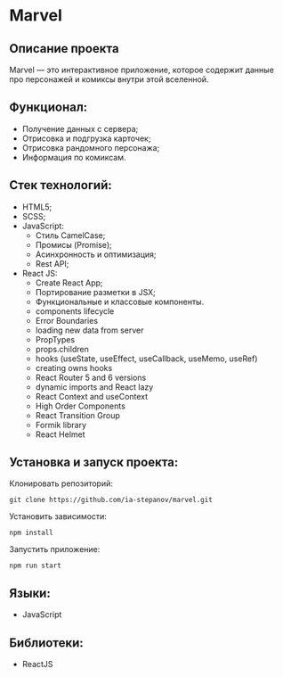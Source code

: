 # Marvel

## Описание проекта
Marvel — это интерактивное приложение, которое содержит данные про персонажей и комиксы внутри этой вселенной.

## Функционал:
- Получение данных с сервера;
- Отрисовка и подгрузка карточек;
- Отрисовка рандомного персонажа;
- Информация по комиксам.

## Стек технологий:
- HTML5;
- SCSS;
- JavaScript:
  - Стиль CamelCase;
  - Промисы (Promise);
  - Асинхронность и оптимизация;
  - Rest API;
- React JS:
  - Create React App;
  - Портирование разметки в JSX;
  - Функциональные и классовые компоненты.
  - components lifecycle
  - Error Boundaries
  - loading new data from server
  - PropTypes
  - props.children
  - hooks (useState, useEffect, useCallback, useMemo, useRef)
  - creating owns hooks
  - React Router 5 and 6 versions
  - dynamic imports and React lazy
  - React Context and useContext
  - High Order Components
  - React Transition Group
  - Formik library
  - React Helmet

## Установка и запуск проекта:
Клонировать репозиторий:

    git clone https://github.com/ia-stepanov/marvel.git

Установить зависимости:

    npm install

Запустить приложение:

    npm run start

## Языки:
- JavaScript

## Библиотеки:
- ReactJS
